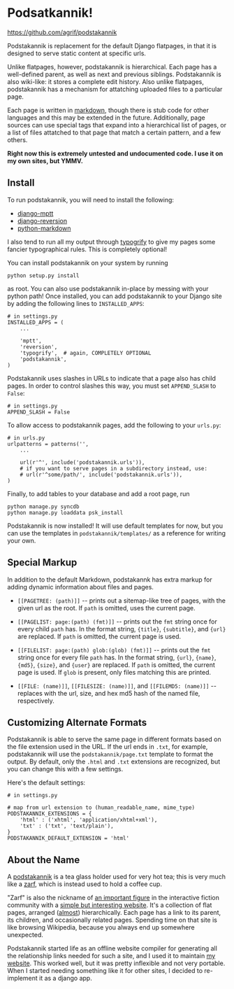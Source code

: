Podsatkannik!
=============

<https://github.com/agrif/podstakannik>

Podstakannik is replacement for the default Django flatpages, in that
it is designed to serve static content at specific urls.

Unlike flatpages, however, podstakannik is hierarchical. Each page has
a well-defined parent, as well as next and previous siblings.
Podstakannik is also wiki-like: it stores a complete edit
history. Also unlike flatpages, podstakannik has a mechanism for
attatching uploaded files to a particular page.

Each page is written in [markdown][], though there is stub code for
other languages and this may be extended in the future. Additionally,
page sources can use special tags that expand into a hierarchical list
of pages, or a list of files attatched to that page that match a
certain pattern, and a few others.

 [markdown]: http://daringfireball.net/projects/markdown/

**Right now this is extremely untested and undocumented code. I use it
on my own sites, but YMMV.**

Install
-------

To run podstakannik, you will need to install the following:

 * [django-mptt](https://github.com/django-mptt/django-mptt/)
 * [django-reversion](https://github.com/etianen/django-reversion)
 * [python-markdown](http://www.freewisdom.org/projects/python-markdown/)

I also tend to run all my output through [typogrify][] to give my
pages some fancier typographical rules. This is completely optional!
 
 [typogrify]: http://code.google.com/p/typogrify/

You can install podstakannik on your system by running

    python setup.py install

as root. You can also use podstakannik in-place by messing with your
python path! Once installed, you can add podstakannik to your Django
site by adding the following lines to `INSTALLED_APPS`:

~~~~{.py}
# in settings.py
INSTALLED_APPS = (
    ...
	
	'mptt',
    'reversion',
	'typogrify',  # again, COMPLETELY OPTIONAL
    'podstakannik',
)
~~~~

Podstakannik uses slashes in URLs to indicate that a page also has child pages. In order to control slashes this way, you must set `APPEND_SLASH` to `False`:

~~~~{.py}
# in settings.py
APPEND_SLASH = False
~~~~

To allow access to podstakannik pages, add the following to your `urls.py`:

~~~~{.py}
# in urls.py
urlpatterns = patterns('',
    ...
	
	url(r'^', include('podstakannik.urls')),
	# if you want to serve pages in a subdirectory instead, use:
	# url(r'^some/path/', include('podstakannik.urls')),
)
~~~~

Finally, to add tables to your database and add a root page, run

    python manage.py syncdb
	python manage.py loaddata psk_install

Podstakannik is now installed! It will use default templates for now,
but you can use the templates in `podstakannik/templates/` as a
reference for writing your own.

Special Markup
--------------

In addition to the default Markdown, podstakannk has extra markup for
adding dynamic information about files and pages.

 * `[[PAGETREE: (path)]]` -- prints out a sitemap-like tree of pages,
   with the given url as the root. If `path` is omitted, uses the
   current page.
   
 * `[[PAGELIST: page:(path) (fmt)]]` -- prints out the `fmt` string
   once for every child `path` has. In the format string, `{title}`,
   `{subtitle}`, and `{url}` are replaced. If `path` is omitted, the
   current page is used.
   
 * `[[FILELIST: page:(path) glob:(glob) (fmt)]]` -- prints out the
   `fmt` string once for every file `path` has. In the format string,
   `{url}`, `{name}`, `{md5}`, `{size}`, and `{user}` are replaced. If
   `path` is omitted, the current page is used. If `glob` is present,
   only files matching this are printed.
   
 * `[[FILE: (name)]]`, `[[FILESIZE: (name)]]`, and
   `[[FILEMD5: (name)]]` -- replaces with the url, size, and hex md5
   hash of the named file, respectively.

Customizing Alternate Formats
-----------------------------

Podstakannik is able to serve the same page in different formats based
on the file extension used in the URL. If the url ends in `.txt`, for
example, podstakannik will use the `podstakannik/page.txt` template to
format the output. By default, only the `.html` and `.txt` extensions
are recognized, but you can change this with a few settings.

Here's the default settings:

~~~~{.py}
# in settings.py

# map from url extension to (human_readable_name, mime_type)
PODSTAKANNIK_EXTENSIONS = {
    'html' : ('xhtml', 'application/xhtml+xml'),
    'txt' : ('txt', 'text/plain'),
}
PODSTAKANNIK_DEFAULT_EXTENSION = 'html'
~~~~

About the Name
--------------

A [podstakannik][] is a tea glass holder used for very hot tea; this
is very much like a [zarf][], which is instead used to hold a coffee
cup.

 [podstakannik]: http://en.wikipedia.org/wiki/Podstakannik
 [zarf]: http://en.wikipedia.org/wiki/Zarf

"Zarf" is also the nickname of [an important figure][plotkin] in the
interactive fiction community with a
[simple but interesting website][zarfhome]. It's a collection of flat
pages, arranged ([almost][DAG]) hierarchically. Each page has a link
to its parent, its children, and occasionally related pages. Spending
time on that site is like browsing Wikipedia, because you always end
up somewhere unexpected.

 [plotkin]: http://en.wikipedia.org/wiki/Andrew_Plotkin
 [zarfhome]: http://www.eblong.com/zarf/home.html
 [DAG]: http://en.wikipedia.org/wiki/Directed_acyclic_graph
 
 Podstakannik started life as an offline website compiler for
 generating all the relationship links needed for such a site, and I
 used it to maintain [my website][]. This worked well, but it was
 pretty inflexible and not very portable. When I started needing
 something like it for other sites, I decided to re-implement it as a
 django app.
 
  [my website]: http://gamma-level.com/
  
